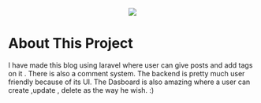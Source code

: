<p align="center"><img src="https://laravel.com/assets/img/components/logo-laravel.svg"></p>


# About This Project

I have made this blog using laravel where user can give posts and add tags on it . There is also a comment system. The backend is pretty much user friendly because of its UI. The Dasboard is also amazing where a user can create ,update , delete as the way he wish.
:)
